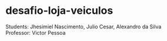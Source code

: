 # desafio-loja-veiculos

<div>
  <p>
    Students: Jhesimiel Nascimento, Julio Cesar, Alexandro da Silva<Br/>
    Professor: Victor Pessoa
  </p>
</div>
